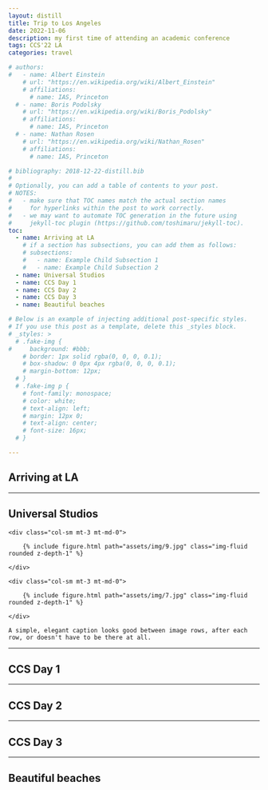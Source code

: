 ```yaml
---
layout: distill
title: Trip to Los Angeles
date: 2022-11-06
description: my first time of attending an academic conference
tags: CCS'22 LA
categories: travel

# authors:
#   - name: Albert Einstein
    # url: "https://en.wikipedia.org/wiki/Albert_Einstein"
    # affiliations:
      # name: IAS, Princeton
  # - name: Boris Podolsky
    # url: "https://en.wikipedia.org/wiki/Boris_Podolsky"
    # affiliations:
      # name: IAS, Princeton
  # - name: Nathan Rosen
    # url: "https://en.wikipedia.org/wiki/Nathan_Rosen"
    # affiliations:
      # name: IAS, Princeton

# bibliography: 2018-12-22-distill.bib
# 
# Optionally, you can add a table of contents to your post.
# NOTES:
#   - make sure that TOC names match the actual section names
#     for hyperlinks within the post to work correctly.
#   - we may want to automate TOC generation in the future using
#     jekyll-toc plugin (https://github.com/toshimaru/jekyll-toc).
toc:
  - name: Arriving at LA
    # if a section has subsections, you can add them as follows:
    # subsections:
    #   - name: Example Child Subsection 1
    #   - name: Example Child Subsection 2
  - name: Universal Studios
  - name: CCS Day 1
  - name: CCS Day 2
  - name: CCS Day 3
  - name: Beautiful beaches

# Below is an example of injecting additional post-specific styles.
# If you use this post as a template, delete this _styles block.
# _styles: >
  # .fake-img {
#     background: #bbb;
    # border: 1px solid rgba(0, 0, 0, 0.1);
    # box-shadow: 0 0px 4px rgba(0, 0, 0, 0.1);
    # margin-bottom: 12px;
  # }
  # .fake-img p {
    # font-family: monospace;
    # color: white;
    # text-align: left;
    # margin: 12px 0;
    # text-align: center;
    # font-size: 16px;
  # }

---
```


## Arriving at LA





***

## Universal Studios





<div class="row mt-3">

    <div class="col-sm mt-3 mt-md-0">

        {% include figure.html path="assets/img/9.jpg" class="img-fluid rounded z-depth-1" %}

    </div>

    <div class="col-sm mt-3 mt-md-0">

        {% include figure.html path="assets/img/7.jpg" class="img-fluid rounded z-depth-1" %}

    </div>

</div>

<div class="caption">

    A simple, elegant caption looks good between image rows, after each row, or doesn't have to be there at all.

</div>








***

## CCS Day 1






***

## CCS Day 2





***

## CCS Day 3










***

## Beautiful beaches







